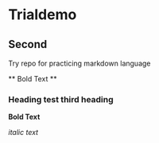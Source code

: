 # Trialdemo

## Second
Try repo for practicing markdown language

** Bold Text **

### Heading test third heading

__Bold Text__

*italic text*


